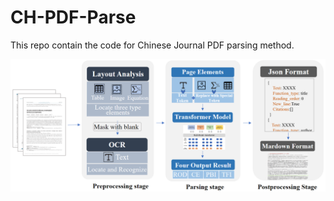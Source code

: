 # CH-PDF-Parse

This repo contain the code for Chinese Journal PDF parsing method.

![parsing pipeline](pdf_processing.png)
